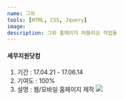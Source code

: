 ```yaml
---
name: 그외
tools: [HTML, CSS, Jquery]
image: 
description: 그외 홈페이지 퍼블리싱 작업들  
---
```


#### 세무지원닷컴
1. 기간 : 17.04.21 - 17.06.14  
2. 기여도 : 100% 
3. 설명 : 웹/모바일 홈페이지 제작
![](https://eunh12.github.io/portfolioBlog/assets/img/etc1.jpg)  